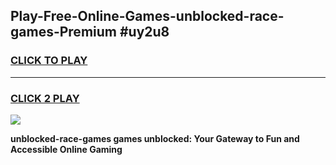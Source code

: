 
## Play-Free-Online-Games-unblocked-race-games-Premium #uy2u8
<h3>
<a href="https://premium.freeplayer.one?title=unblocked-race-games&ref=8M">CLICK TO PLAY</a></h3>
<hr>

<h3>
<a href="https://premium.freeplayer.one?title=unblocked-race-games&ref=8M">CLICK 2 PLAY</a>
  
</h3>

<a href="https://premium.freeplayer.one?title=unblocked-race-games&ref=8M"><img src="https://clearcache.store/games.png"></a>


**unblocked-race-games games unblocked: Your Gateway to Fun and Accessible Online Gaming**
